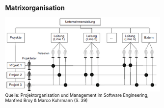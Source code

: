 ## Matrixorganisation

![Matrixorganisation](folien\4_projektorganisation\Matrixorga.PNG)
Quelle: Projektorganisation und Management im Software Engineering, Manfred Broy & Marco Kuhrmann (S. 39)